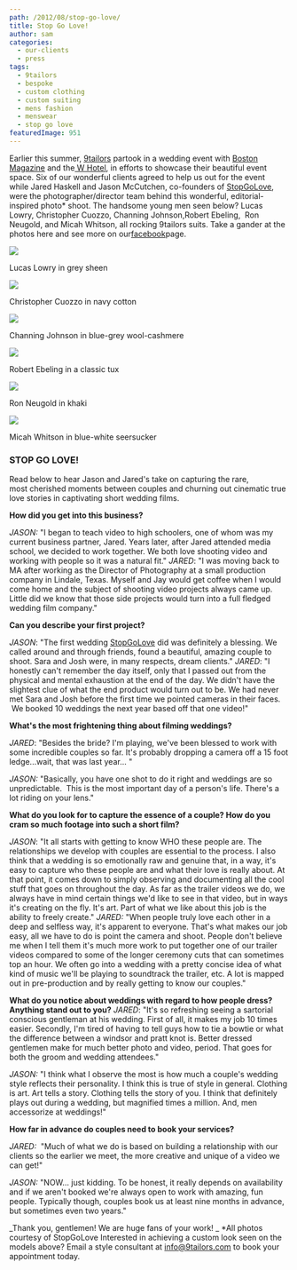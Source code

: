```yaml
---
path: /2012/08/stop-go-love/
title: Stop Go Love!
author: sam
categories: 
  - our-clients
  - press
tags: 
  - 9tailors
  - bespoke
  - custom clothing
  - custom suiting
  - mens fashion
  - menswear
  - stop go love
featuredImage: 951
---
```

Earlier this summer, [9tailors](http://www.9tailors.com/) partook in a wedding event with [Boston Magazine](http://www.bostonmagazine.com/index.html) and the[ W Hotel](http://deals.whotels.com/W-Boston-Hotel-1787/so.htm?PS=PS_aa_NorthBosChi_Bing_w_hotel_boston_Exact_031512_NAD_FM), in efforts to showcase their beautiful event space. Six of our wonderful clients agreed to help us out for the event while Jared Haskell and Jason McCutchen, co-founders of [StopGoLove](http://weddingfilms.stopgolove.net/), were the photographer/director team behind this wonderful, editorial-inspired photo\* shoot. The handsome young men seen below? Lucas Lowry, Christopher Cuozzo, Channing Johnson,Robert Ebeling,  Ron Neugold, and Micah Whitson, all rocking 9tailors suits. Take a gander at the photos here and see more on our[facebook](https://www.facebook.com/9tailors)page.

[![](http://2.bp.blogspot.com/-h1iVxpdvhSs/UCvAenqsauI/AAAAAAAAAuI/vyNaHI3s59c/s320/Lucas2.jpg)](http://2.bp.blogspot.com/-h1iVxpdvhSs/UCvAenqsauI/AAAAAAAAAuI/vyNaHI3s59c/s1600/Lucas2.jpg)

Lucas Lowry in grey sheen

[![](http://1.bp.blogspot.com/-jwXHRO5-454/UCvA8NGtEhI/AAAAAAAAAuo/sTeBGHaBHYE/s320/Chris1.jpg)](http://1.bp.blogspot.com/-jwXHRO5-454/UCvA8NGtEhI/AAAAAAAAAuo/sTeBGHaBHYE/s1600/Chris1.jpg)

Christopher Cuozzo in navy cotton

[![](http://3.bp.blogspot.com/-M7y0IOcyQHM/UCvAubboqxI/AAAAAAAAAuY/z9wL-0YoTIA/s320/Channing2.jpg)](http://3.bp.blogspot.com/-M7y0IOcyQHM/UCvAubboqxI/AAAAAAAAAuY/z9wL-0YoTIA/s1600/Channing2.jpg)

Channing Johnson in blue-grey wool-cashmere

[![](http://1.bp.blogspot.com/-swzHw_EAgJg/UCvBeemT0KI/AAAAAAAAAvM/XPHMd-LOtUQ/s320/Robert1.jpg)](http://1.bp.blogspot.com/-swzHw_EAgJg/UCvBeemT0KI/AAAAAAAAAvM/XPHMd-LOtUQ/s1600/Robert1.jpg)

Robert Ebeling in a classic tux

[![](http://1.bp.blogspot.com/-zp1i8NCHvv4/UCvB2AleqvI/AAAAAAAAAvo/13huULpyEfw/s320/Ronnie2.jpg)](http://1.bp.blogspot.com/-zp1i8NCHvv4/UCvB2AleqvI/AAAAAAAAAvo/13huULpyEfw/s1600/Ronnie2.jpg)

Ron Neugold in khaki

[![](http://1.bp.blogspot.com/-0qE3oIfOvjQ/UCvCS_tej4I/AAAAAAAAAwU/Hx0aIDMRWnc/s320/9tailors_2012-+452.jpg)](http://1.bp.blogspot.com/-0qE3oIfOvjQ/UCvCS_tej4I/AAAAAAAAAwU/Hx0aIDMRWnc/s1600/9tailors_2012-+452.jpg)

Micah Whitson in blue-white seersucker

### STOP GO LOVE!

Read below to hear Jason and Jared's take on capturing the rare, most cherished moments between couples and churning out cinematic true love stories in captivating short wedding films. 

**How did you get into this business?**

_JASON:_ "I began to teach video to high schoolers, one of whom was my current business partner, Jared. Years later, after Jared attended media school, we decided to work together. We both love shooting video and working with people so it was a natural fit." _JARED_: "I was moving back to MA after working as the Director of Photography at a small production company in Lindale, Texas. Myself and Jay would get coffee when I would come home and the subject of shooting video projects always came up. Little did we know that those side projects would turn into a full fledged wedding film company."

**Can you describe your first project?**

_JASON_: "The first wedding [StopGoLove](http://weddingfilms.stopgolove.net/) did was definitely a blessing. We called around and through friends, found a beautiful, amazing couple to shoot. Sara and Josh were, in many respects, dream clients." _JARED_: "I honestly can't remember the day itself, only that I passed out from the physical and mental exhaustion at the end of the day. We didn't have the slightest clue of what the end product would turn out to be. We had never met Sara and Josh before the first time we pointed cameras in their faces.  We booked 10 weddings the next year based off that one video!"

**What's the most frightening thing about filming weddings?**

_JARED_: "Besides the bride? I'm playing, we've been blessed to work with some incredible couples so far. It's probably dropping a camera off a 15 foot ledge...wait, that was last year... "

_JASON:_ "Basically, you have one shot to do it right and weddings are so unpredictable.  This is the most important day of a person's life. There's a lot riding on your lens."

**What do you look for to capture the essence of a couple? How do you cram so much footage into such a short film?**

_JASON_: "It all starts with getting to know WHO these people are. The relationships we develop with couples are essential to the process. I also think that a wedding is so emotionally raw and genuine that, in a way, it's easy to capture who these people are and what their love is really about. At that point, it comes down to simply observing and documenting all the cool stuff that goes on throughout the day. As far as the trailer videos we do, we always have in mind certain things we'd like to see in that video, but in ways it's creating on the fly. It's art. Part of what we like about this job is the ability to freely create." _JARED:_ "When people truly love each other in a deep and selfless way, it's apparent to everyone. That's what makes our job easy, all we have to do is point the camera and shoot. People don't believe me when I tell them it's much more work to put together one of our trailer videos compared to some of the longer ceremony cuts that can sometimes top an hour. We often go into a wedding with a pretty concise idea of what kind of music we'll be playing to soundtrack the trailer, etc. A lot is mapped out in pre-production and by really getting to know our couples."

**What do you notice about weddings with regard to how people dress? Anything stand out to you?** _JARED_: "It's so refreshing seeing a sartorial conscious gentleman at his wedding. First of all, it makes my job 10 times easier. Secondly, I'm tired of having to tell guys how to tie a bowtie or what the difference between a windsor and pratt knot is. Better dressed gentlemen make for much better photo and video, period. That goes for both the groom and wedding attendees."

_JASON:_ "I think what I observe the most is how much a couple's wedding style reflects their personality. I think this is true of style in general. Clothing is art. Art tells a story. Clothing tells the story of you. I think that definitely plays out during a wedding, but magnified times a million. And, men accessorize at weddings!" 

**How far in advance do couples need to book your services?**

_JARED:_  "Much of what we do is based on building a relationship with our clients so the earlier we meet, the more creative and unique of a video we can get!"

_JASON:_ "NOW… just kidding. To be honest, it really depends on availability and if we aren't booked we're always open to work with amazing, fun people. Typically though, couples book us at least nine months in advance, but sometimes even two years." 

_Thank you, gentlemen! We are huge fans of your work! _ \*All photos courtesy of StopGoLove Interested in achieving a custom look seen on the models above? Email a style consultant at [info@9tailors.com](mailto:info@9tailors.com) to book your appointment today.